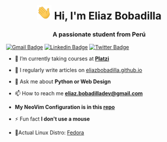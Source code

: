 <h1 align="center"><img src="https://raw.githubusercontent.com/ABSphreak/ABSphreak/master/gifs/Hi.gif" width="40px" />     Hi, I'm Eliaz Bobadilla</h1>
<h3 align="center">A passionate student from Perú</h3>	<p align="center">


[![Gmail Badge](https://img.shields.io/badge/-eliaz.bobadilladev@gmail.com-c14438?style=flat&logo=Gmail&logoColor=white&link=mailto:eliaz.bobadilladev@gmail.com)](mailto:eliaz.bobadilladev@gmail.com) 
[![Linkedin Badge](https://img.shields.io/badge/-EliazBobadilla-0072b1?style=flat&logo=Linkedin&logoColor=white&link=https://www.linkedin.com/in/EliazNobadilla/)](https://www.linkedin.com/in/eliazbobadilla/) [![Twitter Badge](https://img.shields.io/badge/-@EliazBobadilla-00acee?style=flat&logo=twitter&logoColor=white&link=https://twitter.com/@EliazBobadilla/)](https://www.twitter.com/@EliazBobadilla/) 

- 🌱 I’m currently taking courses at [**Platzi**](https://platzi.com)	

- 📝 I regularly write articles on [eliazbobadilla.github.io](https://eliazbobadilla.github.io/)	

- 💬 Ask me about **Python or Web Design**	

- 📫 How to reach me **eliaz.bobadilladev@gmail.com**	

- **My NeoVim Configuration is in this [repo](https://github.com/EliazBobadilla/MyNeoVimConfiguration)**

- ⚡ Fun fact **I don't use a mouse**	
- 🐧Actual Linux Distro: [Fedora](https://fedoraproject.org)


